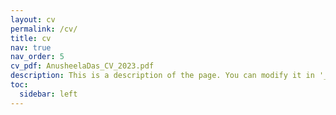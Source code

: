 ```yaml
---
layout: cv
permalink: /cv/
title: cv
nav: true
nav_order: 5
cv_pdf: AnusheelaDas_CV_2023.pdf
description: This is a description of the page. You can modify it in '_pages/cv.md'. You can also change or remove the top pdf download button.
toc:
  sidebar: left
---
```

